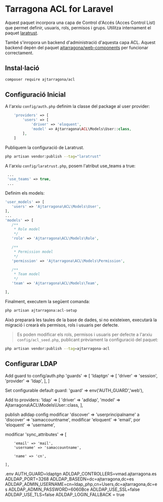 # Tarragona ACL for Laravel

Aquest paquet incorpora una capa de Control d'Accés (Acces Control List) que permet definir, usuaris, rols, permisos i grups. 
Utilitza internament el paquet [laratrust](https://laratrust.santigarcor.me/).

També s'inropora un backend d'administració d'aquesta capa ACL. Aquest backend depèn del paquet [ajtarragona/web-components](https://github.com/ajtarragona/web-components) per funcionar correctament.

## Instal·lació
```bash
composer require ajtarragona/acl
```


## Configuració Inicial

A l'arxiu `config/auth.php` definim la classe del package al user provider:
```php
    'providers' => [
        'users' => [
            'driver' => 'eloquent',
            'model' => Ajtarragona\ACL\Models\User::class,
        ],
    ]
```

Publiquem la configuració de Laratrust.
```bash
php artisan vendor:publish --tag="laratrust"
```

A l'arxiu `config/laratrust.php`, posem l'atribut use_teams a true:
```php
 ...
 'use_teams' => true,
 ...
```

Definim els models:
 ```php
 'user_models' => [
 	'users' => 'Ajtarragona\ACL\Models\User',
 ],
 ...
 'models' => [
    /**
     * Role model
     */
    'role' => 'Ajtarragona\ACL\Models\Role',

    /**
     * Permission model
     */
    'permission' => 'Ajtarragona\ACL\Models\Permission',

    /**
     * Team model
     */
    'team' => 'Ajtarragona\ACL\Models\Team',

 ],
```

Finalment, executem la següent comanda:
```bash
php artisan ajtarragona:acl-setup
```

Això prepararà les taules de la base de dades, si no existeixen, executarà la migració i crearà els permisos, rols i usuaris per defecte.

> Es poden modificar els rols, permisos i usuaris per defecte a l'arxiu `config/acl_seed.php`, publicant prèviament la configuració del paquet:
```bash
php artisan vendor:publish --tag=ajtarragona-acl
```

## Configurar LDAP

Add guard to config/auth.php
'guards' => [
    'ldaptgn' => [
        'driver' => 'session',
        'provider' => 'ldap',
    ],
]

Set configurable default guard:
'guard' => env('AUTH_GUARD','web'),


Add to providers:
'ldap' => [
        'driver' => 'adldap', 
        'model' => Ajtarragona\ACL\Models\User::class,
    ],      


publish adldap config
modificar 'discover' => 'userprincipalname' a 'discover' => 'samaccountname',
modificar 'eloquent' => 'email', por 'eloquent' => 'username',

modificar 'sync_attributes' => [

        'email' => 'mail',
        'username' => 'samaccountname',

        'name' => 'cn',

    ],
.env
AUTH_GUARD=ldaptgn
ADLDAP_CONTROLLERS=vmad.ajtarragona.es
ADLDAP_PORT=3268
ADLDAP_BASEDN=dc=ajtarragona,dc=es
ADLDAP_ADMIN_USERNAME=cn=ldap_php,cn=Users,dc=ajtarragona,dc=es
ADLDAP_ADMIN_PASSWORD=6060Bce
ADLDAP_USE_SSL=false
ADLDAP_USE_TLS=false
ADLDAP_LOGIN_FALLBACK = true